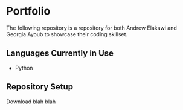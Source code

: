 # Portfolio
The following repository is a repository for both Andrew Elakawi and Georgia Ayoub to showcase their coding skillset.

## Languages Currently in Use
- Python



## Repository Setup
Download blah blah 

